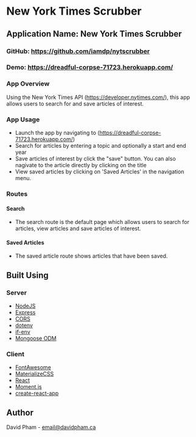# New York Times Scrubber

## Application Name: **New York Times Scrubber**

### GitHub: https://github.com/iamdp/nytscrubber
### Demo: https://dreadful-corpse-71723.herokuapp.com/

### App Overview

Using the New York Times API (https://developer.nytimes.com/), this app allows users to search for and save articles of interest.

### App Usage

- Launch the app by navigating to (https://dreadful-corpse-71723.herokuapp.com/)
- Search for articles by entering a topic and optionally a start and end year
- Save articles of interest by click the "save" button. You can also nagivate to the article directly by clicking on the title
- View saved articles by clicking on 'Saved Articles' in the navigation menu.

### Routes

#### Search
- The search route is the default page which allows users to search for articles, view articles and save articles of interest.

#### Saved Articles
- The saved article route shows articles that have been saved.

## Built Using

### Server

- [NodeJS](https://nodejs.org/en/)
- [Express](http://expressjs.com)
- [CORS](https://github.com/expressjs/cors)
- [dotenv](https://www.npmjs.com/package/dotenv)
- [if-env](https://www.npmjs.com/package/if-env)
- [Mongoose ODM](https://mongoosejs.com/)

### Client
- [FontAwesome](https://fontawesome.com/)
- [MaterializeCSS](https://materializecss.com/)
- [React](https://reactjs.org/)
- [Moment.js](https://momentjs.com/)
- [create-react-app](https://github.com/facebook/create-react-app)

## Author

David Pham - email@davidpham.ca
